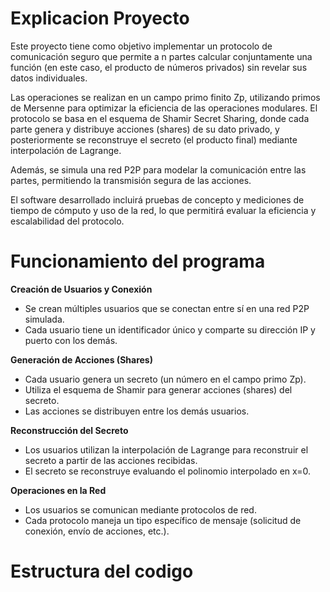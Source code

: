 # Explicacion Proyecto

Este proyecto tiene como objetivo implementar un protocolo de comunicación seguro que permite a n partes calcular conjuntamente una función (en este caso, el producto de números privados) sin revelar sus datos individuales. 

Las operaciones se realizan en un campo primo finito Zp, utilizando primos de Mersenne para optimizar la eficiencia de las operaciones modulares. El protocolo se basa en el esquema de Shamir Secret Sharing, donde cada parte genera y distribuye acciones (shares) de su dato privado, y posteriormente se reconstruye el secreto (el producto final) mediante interpolación de Lagrange.

Además, se simula una red P2P para modelar la comunicación entre las partes, permitiendo la transmisión segura de las acciones. 

El software desarrollado incluirá pruebas de concepto y mediciones de tiempo de cómputo y uso de la red, lo que permitirá evaluar la eficiencia y escalabilidad del protocolo.

# Funcionamiento del programa
**Creación de Usuarios y Conexión**
- Se crean múltiples usuarios que se conectan entre sí en una red P2P simulada.
- Cada usuario tiene un identificador único y comparte su dirección IP y puerto con los demás.

**Generación de Acciones (Shares)**
- Cada usuario genera un secreto (un número en el campo primo Zp).
- Utiliza el esquema de Shamir para generar acciones (shares) del secreto.
- Las acciones se distribuyen entre los demás usuarios.

**Reconstrucción del Secreto**
- Los usuarios utilizan la interpolación de Lagrange para reconstruir el secreto a partir de las acciones recibidas.
- El secreto se reconstruye evaluando el polinomio interpolado en x=0.

**Operaciones en la Red**
- Los usuarios se comunican mediante protocolos de red.
- Cada protocolo maneja un tipo específico de mensaje (solicitud de conexión, envío de acciones, etc.).
  
# Estructura del codigo
